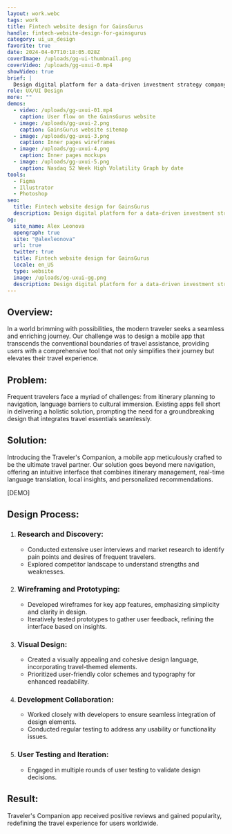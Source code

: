 ```yaml
---
layout: work.webc
tags: work
title: Fintech website design for GainsGurus
handle: fintech-website-design-for-gainsgurus
category: ui_ux_design
favorite: true
date: 2024-04-07T10:18:05.028Z
coverImage: /uploads/gg-ui-thumbnail.png
coverVideo: /uploads/gg-uxui-0.mp4
showVideo: true
brief: |
  Design digital platform for a data-driven investment strategy company.
role: UX/UI Design
more: ""
demos:
  - video: /uploads/gg-uxui-01.mp4
    caption: User flow on the GainsGurus website
  - image: /uploads/gg-uxui-2.png
    caption: GainsGurus website sitemap
  - image: /uploads/gg-uxui-3.png
    caption: Inner pages wireframes
  - image: /uploads/gg-uxui-4.png
    caption: Inner pages mockups
  - image: /uploads/gg-uxui-5.png
    caption: Nasdaq 52 Week High Volatility Graph by date
tools:
  - Figma
  - Illustrator
  - Photoshop
seo:
  title: Fintech website design for GainsGurus
  description: Design digital platform for a data-driven investment strategy company.
og:
  site_name: Alex Leonova
  opengraph: true
  site: "@alexleonova"
  url: true
  twitter: true
  title: Fintech website design for GainsGurus
  locale: en_US
  type: website
  image: /uploads/og-uxui-gg.png
  description: Design digital platform for a data-driven investment strategy company.
---
```

## Overview:

In a world brimming with possibilities, the modern traveler seeks a seamless and enriching journey. Our challenge was to design a mobile app that transcends the conventional boundaries of travel assistance, providing users with a comprehensive tool that not only simplifies their journey but elevates their travel experience.

## Problem:

Frequent travelers face a myriad of challenges: from itinerary planning to navigation, language barriers to cultural immersion. Existing apps fell short in delivering a holistic solution, prompting the need for a groundbreaking design that integrates travel essentials seamlessly.

## Solution:

Introducing the Traveler's Companion, a mobile app meticulously crafted to be the ultimate travel partner. Our solution goes beyond mere navigation, offering an intuitive interface that combines itinerary management, real-time language translation, local insights, and personalized recommendations.

\[DEMO]

## Design Process:

1. ### Research and Discovery:

   * Conducted extensive user interviews and market research to identify pain points and desires of frequent travelers.
   * Explored competitor landscape to understand strengths and weaknesses.
2. ### Wireframing and Prototyping:

   * Developed wireframes for key app features, emphasizing simplicity and clarity in design.
   * Iteratively tested prototypes to gather user feedback, refining the interface based on insights.
3. ### Visual Design:

   * Created a visually appealing and cohesive design language, incorporating travel-themed elements.
   * Prioritized user-friendly color schemes and typography for enhanced readability.
4. ### Development Collaboration:

   * Worked closely with developers to ensure seamless integration of design elements.
   * Conducted regular testing to address any usability or functionality issues.
5. ### User Testing and Iteration:

   * Engaged in multiple rounds of user testing to validate design decisions.

## Result:

Traveler's Companion app received positive reviews and gained popularity, redefining the travel experience for users worldwide.